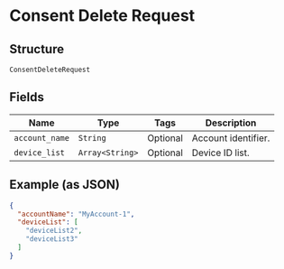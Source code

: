 
# Consent Delete Request

## Structure

`ConsentDeleteRequest`

## Fields

| Name | Type | Tags | Description |
|  --- | --- | --- | --- |
| `account_name` | `String` | Optional | Account identifier. |
| `device_list` | `Array<String>` | Optional | Device ID list. |

## Example (as JSON)

```json
{
  "accountName": "MyAccount-1",
  "deviceList": [
    "deviceList2",
    "deviceList3"
  ]
}
```

